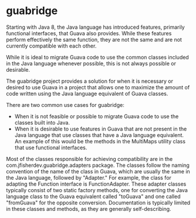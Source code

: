 # guabridge
Starting with Java 8, the Java language has introduced features, 
primarily functional interfaces, that Guava also provides. While these 
features perform effectively the same function, they are not the same and 
are not currently compatible with each other.

While it is ideal to migrate Guava code to use the common classes 
included in the Java language whenever possible, this is not always possible 
or desirable.
  
The guabridge project provides a solution for when it is necessary or 
desired to use Guava in a project that allows one to maximize the amount
of code written using the Java language equivalent of Guava classes.

There are two common use cases for guabridge:
- When it is not feasible or possible to migrate Guava code to use the
classes built into Java.
- When it is desirable to use features in Guava that are not present in 
the Java language that use classes that have a Java language equivalent. 
An example of this would be the methods in the MultiMaps utility class 
that use functional interfaces.

Most of the classes responsible for achieving compatibility are in the
com.jfisherdev.guabridge.adapters package. The classes follow the naming
convention of the name of the class in Guava, which are usually the
same in the Java language, followed by "Adapter." For example, the class
for adapting the Function interface is FunctionAdapter. These adapter 
classes typically consist of two static factory methods, one for converting 
the Java language class to the Guava equivalent called "toGuava" and one 
called "fromGuava" for the opposite conversion. Documentation is typically
limited in these classes and methods, as they are generally self-describing.
